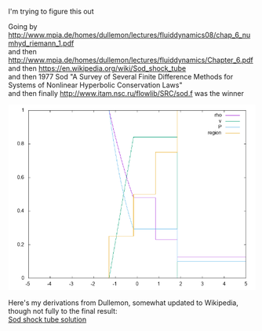 I'm trying to figure this out  
  
Going by http://www.mpia.de/homes/dullemon/lectures/fluiddynamics08/chap_6_numhyd_riemann_1.pdf  
and then http://www.mpia.de/homes/dullemon/lectures/fluiddynamics/Chapter_6.pdf  
and then https://en.wikipedia.org/wiki/Sod_shock_tube  
and then 1977 Sod "A Survey of Several Finite Difference Methods for Systems of Nonlinear Hyperbolic Conservation Laws"  
and then finally http://www.itam.nsc.ru/flowlib/SRC/sod.f was the winner  
  
![](results.png)

Here's my derivations from Dullemon, somewhat updated to Wikipedia, though not fully to the final result:  
[Sod shock tube solution](https://htmlpreview.github.io/?https://github.com/thenumbernine/Sod_exact/blob/master/Sod%20shock%20tube%20solution.html)
